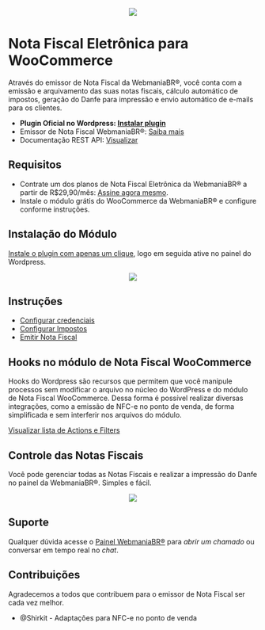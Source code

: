 <p align="center">
  <img src="https://wmbr.s3.amazonaws.com/img/logo_webmaniabr_github.png">
</p>

# Nota Fiscal Eletrônica para WooCommerce

Através do emissor de Nota Fiscal da WebmaniaBR®, você conta com a emissão e arquivamento das suas notas fiscais, cálculo automático de impostos, geração do Danfe para impressão e envio automático de e-mails para os clientes.

- **Plugin Oficial no Wordpress: [Instalar plugin](https://wordpress.org/plugins/nota-fiscal-eletronica-woocommerce/)**
- Emissor de Nota Fiscal WebmaniaBR®: [Saiba mais](https://webmaniabr.com/nota-fiscal-eletronica/)
- Documentação REST API: [Visualizar](https://webmaniabr.com/docs/rest-api-nfe/)

## Requisitos

- Contrate um dos planos de Nota Fiscal Eletrônica da WebmaniaBR® a partir de R$29,90/mês: [Assine agora mesmo](https://webmaniabr.com/nota-fiscal-eletronica/).
- Instale o módulo grátis do WooCommerce da WebmaniaBR® e configure conforme instruções.

## Instalação do Módulo

[Instale o plugin com apenas um clique](https://wordpress.org/plugins/nota-fiscal-eletronica-woocommerce/), logo em seguida ative no painel do Wordpress.

<p align="center">
<img src="https://webmaniabr.com/wp-content/uploads/2016/03/FDD69828-39D4-4EEE-B4E8-C0CE4B2F5899.png">
</p>

## Instruções

- [Configurar credenciais](https://ajuda.webmaniabr.com/hc/pt-br/articles/360013107872-Configurar-credenciais-no-WooCommerce)
- [Configurar Impostos](https://ajuda.webmaniabr.com/hc/pt-br/articles/360013334051-Configurar-impostos-no-WooCommerce)
- [Emitir Nota Fiscal](https://ajuda.webmaniabr.com/hc/pt-br/articles/360013106692-Emiss%C3%A3o-de-NF-e-no-WooCommerce)

## Hooks no módulo de Nota Fiscal WooCommerce

Hooks do Wordpress são recursos que permitem que você manipule processos sem modificar o arquivo no núcleo do WordPress e do módulo de Nota Fiscal WooCommerce. Dessa forma é possível realizar diversas integrações, como a emissão de NFC-e no ponto de venda, de forma simplificada e sem interferir nos arquivos do módulo.

[Visualizar lista de Actions e Filters](https://ajuda.webmaniabr.com/hc/pt-br/articles/360052999091)

## Controle das Notas Fiscais

Você pode gerenciar todas as Notas Fiscais e realizar a impressão do Danfe no painel da WebmaniaBR®. Simples e fácil.

<p align="center">
<img src="https://wmbr.s3.amazonaws.com/img/dashboard_webmaniabr_01.jpg">
</p>

## Suporte

Qualquer dúvida acesse o [Painel WebmaniaBR®](https://webmaniabr.com/painel/) para *abrir um chamado* ou conversar em tempo real no *chat*.

## Contribuições

Agradecemos a todos que contribuem para o emissor de Nota Fiscal ser cada vez melhor.

- @Shirkit - Adaptações para NFC-e no ponto de venda
